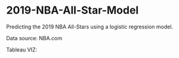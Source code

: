 # 2019-NBA-All-Star-Model
Predicting the 2019 NBA All-Stars using a logistic regression model.

Data source: NBA.com

Tableau VIZ: 
